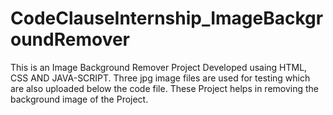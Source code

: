 # CodeClauseInternship_ImageBackgroundRemover

This is an Image Background Remover Project Developed usaing HTML, CSS AND JAVA-SCRIPT. 
Three jpg image files are used for testing which are also uploaded below the code file.
These Project helps in removing the background image of the Project.
